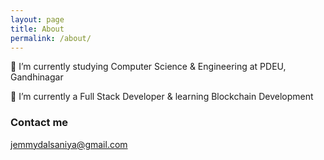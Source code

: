 ```yaml
---
layout: page
title: About
permalink: /about/
---
```


📖 I’m currently studying Computer Science & Engineering at PDEU, Gandhinagar 

🌱 I’m currently a Full Stack Developer & learning Blockchain Development

### Contact me

[jemmydalsaniya@gmail.com](mailto:jemmydalsaniya@gmail.com)

